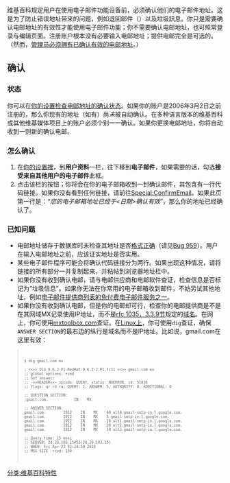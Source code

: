 维基百科规定用户在使用电子邮件功能设备前，必须确认他们的电子邮件地址。这是为了防止错误地址带来的问题，例如退回邮件（）以及垃圾訊息。你只是需要确认电邮地址的有效性才能使用电子邮件功能；你不需要确认电邮地址，也可照常登录与编辑页面。注册账户根本没有必要输入电邮地址；提供电邮完全是可选的。（然而，[管理员必须拥有已确认有效的电邮地址](https://zh.wikipedia.org/wiki/维基百科:管理员 "wikilink")。）

## 确认

### 状态

你可以在[你的设置检查电邮地址的确认状态](https://zh.wikipedia.org/wiki/Special:Preferences "wikilink")。如果你的账户是2006年3月2日之前注册的，那么你现有的地址（如有）尚*未*被自动确认。在多种语言版本的维基百科或其他维基媒体项目上的账户必须个别一一确认。如果你更换电邮地址，你将自动收到一则新的确认电邮。

### 怎么确认

1.  在[你的设置裡](https://zh.wikipedia.org/wiki/Special:Preferences "wikilink")，到**用户资料**一栏，往下移到**电子邮件**，如果需要的话，勾选**接受来自其他用户的电子邮件**此框。
2.  点击该栏的按钮；你将会在你的电子邮箱收到一封确认邮件，其包含有一行代码链接。如果你没有看到任何链接，请前往[Special:ConfirmEmail](https://zh.wikipedia.org/wiki/Special:ConfirmEmail "wikilink")。如果此页第一行是：*“您的电子邮箱地址已经于<日期>确认有效”*，那么你的地址已经确认了。

### 已知问题

  - 电邮地址储存于数据库时未检查其地址是否[格式正确](http://www.faqs.org/rfcs/rfc2822.html)（请见[Bug
    959](https://zh.wikipedia.org/wiki/:bugzilla:959 "wikilink")）。用户在输入电邮地址之前，应该证实地址是否实用。
  - 某些电子邮件程序可能会将确认代码链接分为两行。如果出现这种情况，请将链接的所有部分一并复制起来，并粘帖到浏览器地址栏中。
  - 如果你没有收到确认电邮，请与电邮供应商和电邮软件查证，检查信息是否标记为“垃圾信息”。如果你无法在你常用的电子邮箱收到邮件，不妨另试其他地址，例如[电子邮件提供商列表的免付费](https://zh.wikipedia.org/wiki/:en:Comparison_of_webmail_providers "wikilink")[电子邮件服务之一](../Page/Webmail.md "wikilink")。
  - 如果你没有收到确认电邮，但是你的电邮却可行，检查你的电邮提供商是不是在其网域MX记录使用IP地址，而不是[rfc 1035，3.3.9节](http://www.ietf.org/rfc/rfc1035.txt)规定的[域名](../Page/域名.md "wikilink")。在网上，你可使用[mxtoolbox.com](http://www.mxtoolbox.com/)查证。在[Linux上](../Page/Linux.md "wikilink")，你可使用`dig`查证，确保`ANSWER
    SECTION`的最右边的纵行是域名而不是IP地址。比如说，gmail.com在这里有效：

> <small><code>
>
>     $ dig gmail.com mx
>
>     ; <<>> DiG 9.6.2-P1-RedHat-9.6.2-2.P1.fc11 <<>> gmail.com mx
>     ;; global options: +cmd
>     ;; Got answer:
>     ;; ->>HEADER<<- opcode: QUERY, status: NOERROR, id: 51836
>     ;; flags: qr rd ra; QUERY: 1, ANSWER: 5, AUTHORITY: 0, ADDITIONAL: 0
>
>     ;; QUESTION SECTION:
>     ;gmail.com.            IN    MX
>
>     ;; ANSWER SECTION:
>     gmail.com.        1912    IN    MX    40 alt4.gmail-smtp-in.l.google.com.
>     gmail.com.        1912    IN    MX    5 gmail-smtp-in.l.google.com.
>     gmail.com.        1912    IN    MX    10 alt1.gmail-smtp-in.l.google.com.
>     gmail.com.        1912    IN    MX    20 alt2.gmail-smtp-in.l.google.com.
>     gmail.com.        1912    IN    MX    30 alt3.gmail-smtp-in.l.google.com.
>
>     ;; Query time: 15 msec
>     ;; SERVER: 24.29.103.15#53(24.29.103.15)
>     ;; WHEN: Fri Apr 23 02:24:50 2010
>     ;; MSG SIZE  rcvd: 150
>
> </code></small>

[分类:维基百科特性](https://zh.wikipedia.org/wiki/分类:维基百科特性 "wikilink")